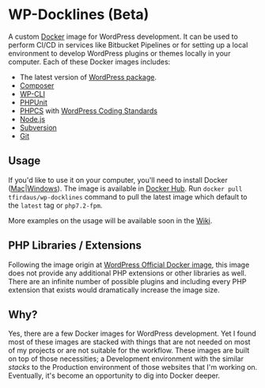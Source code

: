 # WP-Docklines (Beta)

A custom [Docker](https://www.docker.com/) image for WordPress development. It can be used to perform CI/CD in services like Bitbucket Pipelines or for setting up a local environment to develop WordPress plugins or themes locally in your computer. Each of these Docker images includes:

- The latest version of [WordPress package](https://wordpress.org/download/).
- [Composer](https://getcomposer.org/)
- [WP-CLI](http://wp-cli.org/)
- [PHPUnit](https://phpunit.de/)
- [PHPCS](https://github.com/squizlabs/PHP_CodeSniffer) with [WordPress Coding Standards](https://github.com/WordPress-Coding-Standards/WordPress-Coding-Standards)
- [Node.js](https://nodejs.org/en/)
- [Subversion](https://subversion.apache.org/)
- [Git](https://git-scm.com/)

## Usage
If you'd like to use it on your computer, you'll need to install Docker ([Mac](https://www.docker.com/docker-mac)|[Windows](https://www.docker.com/docker-windows)). The image is available in [Docker Hub](https://hub.docker.com/). Run `docker pull tfirdaus/wp-docklines` command to pull the latest image which default to the `latest` tag or `php7.2-fpm`.

More examples on the usage will be available soon in the [Wiki](https://github.com/tfirdaus/wp-docklines/wiki).

## PHP Libraries / Extensions
Following the image origin at [WordPress Official Docker image](https://hub.docker.com/_/wordpress/), this image does not provide any additional PHP extensions or other libraries as well. There are an infinite number of possible plugins and including every PHP extension that exists would dramatically increase the image size.

## Why?
Yes, there are a few Docker images for WordPress development. Yet I found most of these images are stacked with things that are not needed on most of my projects or are not suitable for the workflow. These images are built on top of those necessities; a Development environment with the similar _stacks_ to the Production environment of those websites that I'm working on. Eventually, it's become an opportunity to dig into Docker deeper.
